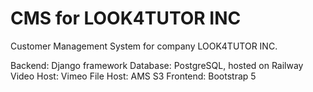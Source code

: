 # CMS for LOOK4TUTOR INC
Customer Management System for company LOOK4TUTOR INC.

Backend: Django framework
Database: PostgreSQL, hosted on Railway
Video Host: Vimeo
File Host: AMS S3
Frontend: Bootstrap 5
